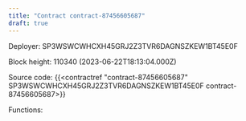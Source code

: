 ```yaml
---
title: "Contract contract-87456605687"
draft: true
---
```

Deployer: SP3WSWCWHCXH45GRJ2Z3TVR6DAGNSZKEW1BT45E0F


 



Block height: 110340 (2023-06-22T18:13:04.000Z)

Source code: {{<contractref "contract-87456605687" SP3WSWCWHCXH45GRJ2Z3TVR6DAGNSZKEW1BT45E0F contract-87456605687>}}

Functions:


